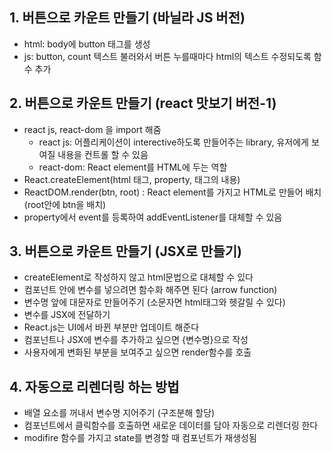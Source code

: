 ## 1. 버튼으로 카운트 만들기 (바닐라 JS 버전)

- html: body에 button 태그를 생성
- js: button, count 텍스트 불러와서 버튼 누를때마다 html의 텍스트 수정되도록 함수 추가

## 2. 버튼으로 카운트 만들기 (react 맛보기 버전-1)

- react js, react-dom 을 import 해줌
  - react js: 어플리케이션이 interective하도록 만들어주는 library, 유저에게 보여질 내용을 컨트롤 할 수 있음
  - react-dom: React element를 HTML에 두는 역할
- React.createElement(html 태그, property, 태그의 내용)
- ReactDOM.render(btn, root) : React element를 가지고 HTML로 만들어 배치 (root안에 btn을 배치)
- property에서 event를 등록하여 addEventListener를 대체할 수 있음

## 3. 버튼으로 카운트 만들기 (JSX로 만들기)

- createElement로 작성하지 않고 html문법으로 대체할 수 있다
- 컴포넌트 안에 변수를 넣으려면 함수화 해주면 된다 (arrow function)
- 변수명 앞에 대문자로 만들어주기 (소문자면 html태그와 헷갈릴 수 있다)
- 변수를 JSX에 전달하기
- React.js는 UI에서 바뀐 부분만 업데이트 해준다
- 컴포넌트나 JSX에 변수를 추가하고 싶으면 {변수명}으로 작성
- 사용자에게 변화된 부분을 보여주고 싶으면 render함수를 호출

## 4. 자동으로 리렌더링 하는 방법

- 배열 요소를 꺼내서 변수명 지어주기 (구조분해 할당)
- 컴포넌트에서 클릭함수를 호출하면 새로운 데이터를 담아 자동으로 리렌더링 한다
- modifire 함수를 가지고 state를 변경할 때 컴포넌트가 재생성됨
